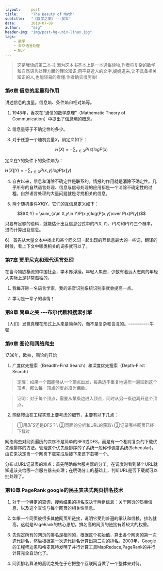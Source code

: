 ```yaml
---
layout:     post
title:      "The Beauty of Math"
subtitle:   "《数学之美》---吴军"
date:       2018-07-09
author:     "msg"
header-img: "img/post-bg-unix-linux.jpg"
tags:
    - 数学
    - 自然语言处理
    - NLP
---
```



> 这是我读的第二本书,因为这本书基本上是一本通俗读物,作者将复杂的数学和自然语言处理方面的理论知识,用平易近人的文字,娓娓道来,让不具备相关知识的人,也能轻易的看懂.作者确实很厉害!

### 第6章 信息的度量和作用

讲述信息的度量，信息熵、条件熵和相对熵等。

1) 1948年，香农在“通信的数学原理”（Mathematic Theory of Communication）中提出了信息熵的概念。

2) 信息量等于不确定性的多少。

3) 对于任意一个随机变量$X$，熵定义如下：

$$H(X) = -\sum_{x\in X} P(x)logP(x)$$

定义在Y的条件下的条件熵为：

$H(X\|Y) = -\sum_{x\in X}P(x,y)logP(x\|y)$

4) 自古以来，信息和消除不确定性是联系的。情报的作用就是消除不确定性。几乎所有的自然语言处理、信息与信号处理的应用都是一个消除不确定性的过程。自然语言处理的大量问题就是寻找相关的信息。

5) 两个随机事件$X$和$Y$，它们的互信息定义如下：

$$I(X;Y) = \sum_{x\in X,y\in Y}P(x,y)log{P(x,y)\over P(x)P(y)}$$

只要有足够的语料，就能估计出互信息公式中的$P(X,Y)$，$P(X)$和$P(Y)$三个概率，进而计算出互信息。

6） 首先从大量文本中找出和某个同义词一起出现的互信息最大的一些词，翻译的时候，看上下文中哪类相关的词多就可以了。


### 第7章 贾里尼克和现代语言处理

在当今物欲横流的中国社会，学术界浮躁，年轻人焦虑，少数有着远大志向的年轻人实际上是非常孤独的。

1) 我每开除一名语言学家，我的语音识别系统识别率就会提高一点。

2) 学习是一辈子的事情！

### 第8章 简单之美 ---布尔代数和搜索引擎

（人们）发觉真理在形式上从来是简单的，而不是复杂和含混的。-----------牛顿


### 第9章 图论和网络爬虫

1736年，欧拉，图论的开始

1) 广度优先搜索（Breadth-First Search）和深度优先搜索（Depth-First Search）

> 定理：如果一个图能够从一个顶点出发，每条边不重复地遍历一遍回到这个顶点，那么每一顶点的度必须为偶数。

> 证明：对于每个顶点，需要从某条边进入顶点，同时从另一条边离开这个顶点。

2) 网络爬虫在工程实现上要考虑的细节，主要有以下几点：

> ①用$BFS$还是$DFS$？\\
> ②页面的分析和URL的获取\\
> ③记录哪些网页已经下载过

网络爬虫对网页遍历的次序不是简单的BFS或DFS，而是有一个相对复杂的下载优先级排序的方法。管理这个优先级排序的子系统一般称作调度系统(Schedular)，由它来决定当一个网页下载完成后接下来该下载哪一个。

分布式URL记录表的难点：首先明确每台服务器的分工，在调度时看到某个URL就知道该交给哪一台服务器去处理；在明确分工的基础上，判断URL是否下载就可以批处理了。


### 第10章 PageRank google的民主表决式网页排名技术

1) 对于一个特定的查询，搜索结果的排名取决于两组信息：关于网页的质量信息，以及这个查询与每个网页的相关性信息。

2) 如果一个网页被很多其他网页所链接，说明它受到普遍的承认和信赖，排名就高。这就是PageRank的核心思想。排名高的网页的链接有着较大的权重。

3) 先假定所有的网页的排名是相同的，根据这个初始值，算出各个网页的第一次迭代排名，然后根据第一次迭代排名计算出第二次的排名。2003年，Google的工程师迪恩和格麦瓦特发明了并行计算工具MapReduce,PageRank的并行计算完全自动化了。

4) 网页排名算法的高明之处在于它把整个互联网当做了一个整体来对待。